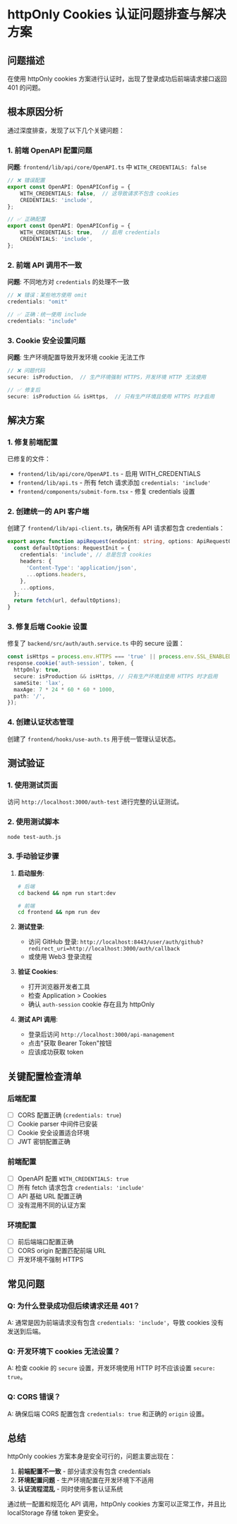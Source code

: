 # httpOnly Cookies 认证问题排查与解决方案

## 问题描述

在使用 httpOnly cookies 方案进行认证时，出现了登录成功后前端请求接口返回 401 的问题。

## 根本原因分析

通过深度排查，发现了以下几个关键问题：

### 1. 前端 OpenAPI 配置问题

**问题**: `frontend/lib/api/core/OpenAPI.ts` 中 `WITH_CREDENTIALS: false`

```typescript
// ❌ 错误配置
export const OpenAPI: OpenAPIConfig = {
    WITH_CREDENTIALS: false,  // 这导致请求不包含 cookies
    CREDENTIALS: 'include',
};

// ✅ 正确配置
export const OpenAPI: OpenAPIConfig = {
    WITH_CREDENTIALS: true,   // 启用 credentials
    CREDENTIALS: 'include',
};
```

### 2. 前端 API 调用不一致

**问题**: 不同地方对 `credentials` 的处理不一致

```typescript
// ❌ 错误：某些地方使用 omit
credentials: "omit"

// ✅ 正确：统一使用 include
credentials: "include"
```

### 3. Cookie 安全设置问题

**问题**: 生产环境配置导致开发环境 cookie 无法工作

```typescript
// ❌ 问题代码
secure: isProduction,  // 生产环境强制 HTTPS，开发环境 HTTP 无法使用

// ✅ 修复后
secure: isProduction && isHttps,  // 只有生产环境且使用 HTTPS 时才启用
```

## 解决方案

### 1. 修复前端配置

已修复的文件：
- `frontend/lib/api/core/OpenAPI.ts` - 启用 WITH_CREDENTIALS
- `frontend/lib/api.ts` - 所有 fetch 请求添加 `credentials: 'include'`
- `frontend/components/submit-form.tsx` - 修复 credentials 设置

### 2. 创建统一的 API 客户端

创建了 `frontend/lib/api-client.ts`，确保所有 API 请求都包含 credentials：

```typescript
export async function apiRequest(endpoint: string, options: ApiRequestOptions = {}): Promise<Response> {
  const defaultOptions: RequestInit = {
    credentials: 'include', // 总是包含 cookies
    headers: {
      'Content-Type': 'application/json',
      ...options.headers,
    },
    ...options,
  };
  return fetch(url, defaultOptions);
}
```

### 3. 修复后端 Cookie 设置

修复了 `backend/src/auth/auth.service.ts` 中的 secure 设置：

```typescript
const isHttps = process.env.HTTPS === 'true' || process.env.SSL_ENABLED === 'true';
response.cookie('auth-session', token, {
  httpOnly: true,
  secure: isProduction && isHttps, // 只有生产环境且使用 HTTPS 时才启用
  sameSite: 'lax',
  maxAge: 7 * 24 * 60 * 60 * 1000,
  path: '/',
});
```

### 4. 创建认证状态管理

创建了 `frontend/hooks/use-auth.ts` 用于统一管理认证状态。

## 测试验证

### 1. 使用测试页面

访问 `http://localhost:3000/auth-test` 进行完整的认证测试。

### 2. 使用测试脚本

```bash
node test-auth.js
```

### 3. 手动验证步骤

1. **启动服务**:
   ```bash
   # 后端
   cd backend && npm run start:dev
   
   # 前端
   cd frontend && npm run dev
   ```

2. **测试登录**:
   - 访问 GitHub 登录: `http://localhost:8443/user/auth/github?redirect_uri=http://localhost:3000/auth/callback`
   - 或使用 Web3 登录流程

3. **验证 Cookies**:
   - 打开浏览器开发者工具
   - 检查 Application > Cookies
   - 确认 `auth-session` cookie 存在且为 httpOnly

4. **测试 API 调用**:
   - 登录后访问 `http://localhost:3000/api-management`
   - 点击"获取 Bearer Token"按钮
   - 应该成功获取 token

## 关键配置检查清单

### 后端配置

- [ ] CORS 配置正确 (`credentials: true`)
- [ ] Cookie parser 中间件已安装
- [ ] Cookie 安全设置适合环境
- [ ] JWT 密钥配置正确

### 前端配置

- [ ] OpenAPI 配置 `WITH_CREDENTIALS: true`
- [ ] 所有 fetch 请求包含 `credentials: 'include'`
- [ ] API 基础 URL 配置正确
- [ ] 没有混用不同的认证方案

### 环境配置

- [ ] 前后端端口配置正确
- [ ] CORS origin 配置匹配前端 URL
- [ ] 开发环境不强制 HTTPS

## 常见问题

### Q: 为什么登录成功但后续请求还是 401？

A: 通常是因为前端请求没有包含 `credentials: 'include'`，导致 cookies 没有发送到后端。

### Q: 开发环境下 cookies 无法设置？

A: 检查 cookie 的 `secure` 设置，开发环境使用 HTTP 时不应该设置 `secure: true`。

### Q: CORS 错误？

A: 确保后端 CORS 配置包含 `credentials: true` 和正确的 `origin` 设置。

## 总结

httpOnly cookies 方案本身是安全可行的，问题主要出现在：

1. **前端配置不一致** - 部分请求没有包含 credentials
2. **环境配置问题** - 生产环境配置在开发环境下不适用
3. **认证流程混乱** - 同时使用多套认证系统

通过统一配置和规范化 API 调用，httpOnly cookies 方案可以正常工作，并且比 localStorage 存储 token 更安全。
